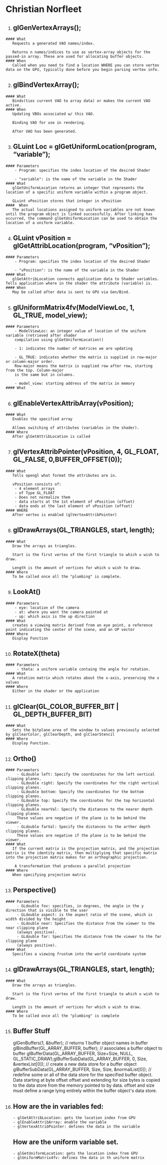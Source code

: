 # Christian Norfleet #
1. ## glGenVertexArrays();
<!-- https://youtu.be/6-9XFm7XAT8?t=3050 -->
    #### What
       Requests a generated VAO names/index.

       Returns n names/indices to use as vertex-array objects for the passed-in array. These are used for allocating buffer objects.
    #### When
       Called when you need to find a location WHERE you can store vertex data on the GPU, typically done before you begin parsing vertex info.
2. ## glBindVertexArray();
<!-- https://youtu.be/6-9XFm7XAT8?t=3050 -->
    #### What
       Binds(ties current VAO to array data) or makes the current VAO active.
    #### When
       Updating VBOs associated w/ this VAO.

       Binding VAO for use in rendering.

       After VAO has been generated.
3. ## GLuint Loc = glGetUniformLocation(program, “variable”);
<!-- https://www.opengl.org/sdk/docs/man/docbook4/xhtml/glGetUniformLocation.xml -->
    #### Parameters
        - Program: specifies the index location of the desired Shader

        - "variable": is the name of the variable in the Shader
    #### What
       glGetUniformLocation returns an integer that represents the location of a specific uniform variable within a program object.

       GLuint vPosition stores that integer in vPosition
    ####  When
       The actual locations assigned to uniform variables are not known until the program object is linked successfully. After linking has occurred, the command glGetUniformLocation can be used to obtain the location of a uniform variable.
4. ## GLuint vPosition = glGetAttribLocation(program, “vPosition”);
<!-- https://youtu.be/6-9XFm7XAT8?t=3500 -->
    #### Parameters
        - Program: specifies the index location of the desired Shader

        - "vPosition": is the name of the variable in the Shader
    #### What
       glGetAttribLocation connects application data to Shader variables. Tells application where in the shader the attribute (variable) is.
    #### When
       May be called after data is sent to GPU via Gen/Bind.
5. ## glUniformMatrix4fv(ModelViewLoc, 1, GL_TRUE, model_view);
<!-- http://ogldev.atspace.co.uk/www/tutorial06/tutorial06.html -->
    #### Parameters
        - ModelViewLoc: an integer value of location of the uniform variable (retrieved after shader
        compilation using glGetUniformLocation()

        - 1: indicates the number of matrices we are updating

        - GL_TRUE: indicates whether the matrix is supplied in row-major or column-major order.
        Row-major means the matrix is supplied row after row, starting from the top. Column-major
        is the same but in columns.

        - model_view: starting address of the matrix in memory
    #### What
6. ## glEnableVertexAttribArray(vPosition);
<!-- https://youtu.be/6-9XFm7XAT8?t=3677 -->
    #### What
       Enables the specified array

       Allows switching of attributes (variables in the shader).
    #### Where
       After glGetAttribLocation is called
7. ## glVertexAttribPointer(vPosition, 4, GL_FLOAT, GL_FALSE, 0,BUFFER_OFFSET(0));
<!-- https://youtu.be/6-9XFm7XAT8?t=3718 -->
    #### What
       Tells opengl what format the attributes are in.

       vPosition consists of:
        - 4 element arrays
        - of Type GL_FLOAT
        - Does not normalize them
        - data starts at the 1st element of vPosition (offset)
        - data ends at the last element of vPosition (offset)
    #### WHERE
       After vertex is enabled (glVertexAttribPointer)
       
8. ## glDrawArrays(GL_TRIANGLES, start, length);
<!-- https://youtu.be/6-9XFm7XAT8?t=3775 -->
    #### What
       Draw the arrays as triangles.

       Start is the first vertex of the first triangle to which u wish to draw.

       Length is the amount of vertices for which u wish to draw.
    #### Where
       To be called once all the "plumbing" is complete.

9. ## LookAt()
<!-- https://www.opengl.org/sdk/docs/man2/xhtml/gluLookAt.xml -->
    #### Parameters
        - eye: location of the camera
        - at: where you want the camera pointed at
        - up: which axis is the up direction
    #### What
       creates a viewing matrix derived from an eye point, a reference point indicating the center of the scene, and an UP vector
    #### Where
       Display Function
       
10. ## RotateX(theta)
<!-- https://youtu.be/6-9XFm7XAT8?t=7404  -->
    #### Parameters
         - theta: a uniform variable containg the angle for rotation.
    #### What
       A rotation matrix which rotates about the x-axis, preserving the x values
    #### Where
       Either in the shader or the application
        
11. ## glClear(GL_COLOR_BUFFER_BIT | GL_DEPTH_BUFFER_BIT)
<!-- https://www.opengl.org/sdk/docs/man/html/glClear.xhtml -->
    #### What
       Sets the bitplane area of the window to values previously selected by glClearColor, glClearDepth, and glClearStencil
    #### Where
       Display Function.
        
12. ## Ortho()
<!-- http://www.gamedev.net/topic/634155-problems-with-glmortho/ -->
    #### Parameters
         - GLdouble left: Specify the coordinates for the left vertical clipping planes.
         - GLdouble right: Specify the coordinates for the right vertical clipping planes.
         - GLdouble bottom: Specify the coordinates for the bottom clipping planes.
         - GLdouble top: Specify the coordinates for the top horizontal clipping planes.
         - GLdouble nearVal: Specify the distances to the nearer depth clipping planes.
         These values are negative if the plane is to be behind the viewer.
         - GLdouble farVal: Specify the distances to the arther depth clipping planes.
         These values are negative if the plane is to be behind the viewer.
    #### What
       If the current matrix is the projection matrix, and the projection matrix is the identity matrix, then multiplying that specific matrix into the projection matrix makes for an orthographic projection.

        A transformation that produces a parallel projection
    #### Where
       When specifying projection matrix
        
13. ## Perspective()
<!-- https://www.opengl.org/sdk/docs/man2/xhtml/gluPerspective.xml -->
    #### Parameters
         - GLdouble fov: specifies, in degrees, the angle in the y direction that is visible to the user
         - GLdouble aspect: is the aspect ratio of the scene, which is width divided by the height
         - GLdouble near: Specifies the distance from the viewer to the near clipping plane
         (always positive).
         - GLdouble far: Specifies the distance from the viewer to the far clipping plane
         (always positive).
    #### What
       Specifies a viewing frustum into the world coordinate system
        
14. ## glDrawArrays(GL_TRIANGLES, start, length);
<!-- https://youtu.be/6-9XFm7XAT8?t=3775 -->
    #### What
       Draw the arrays as triangles.

       Start is the first vertex of the first triangle to which u wish to draw.

       Length is the amount of vertices for which u wish to draw.
    #### Where
       To be called once all the "plumbing" is complete
15. 
    ## Buffer Stuff
    glGenBuffers(1, &buffer);
        // returns 1 buffer object names in buffer
    glBindBuffer(GL_ARRAY_BUFFER, buffer);
        // associates a buffer object to buffer
    glBufferData(GL_ARRAY_BUFFER, Size+Size,
NULL, GL_STATIC_DRAW);glBufferSubData(GL_ARRAY_BUFFER, 0, Size, &vertexList[0]);
        //  create a new data store for a buffer object
    glBufferSubData(GL_ARRAY_BUFFER, Size, Size, &normalList[0]); 
        //  redefine some or all of the data store for the specified buffer object. Data starting at byte offset offset and extending for size bytes is copied to the data store from the memory pointed to by data. offset and size must define a range lying entirely within the buffer object's data store.

16. 
    ## How are the in variables fed:
        - glGetAttribLocation: gets the location index from GPU
        - glEnableAttribArray: enable the variable
        - glVertexAttribPointer: defines the data in the variable
    
    ## How are the uniform variable set.
        - glGetUniformLocation: gets the location index from GPU
        - glUniformMatrix4fv: defines the data in th uniform matrix
